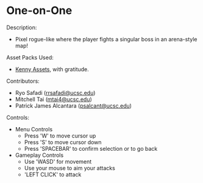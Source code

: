 # One-on-One
Description: 
- Pixel rogue-like where the player fights a singular boss in an arena-style map!

Asset Packs Used:
- [Kenny Assets](https://kenney.nl/assets/), with gratitude.

Contributors:
- Ryo Safadi (rrsafadi@ucsc.edu)
- Mitchell Tai (mtai4@ucsc.edu)
- Patrick James Alcantara (psalcant@ucsc.edu)

Controls:
- Menu Controls
    - Press 'W' to move cursor up
    - Press 'S' to move cursor down
    - Press 'SPACEBAR' to confirm selection or to go back
- Gameplay Controls
    - Use 'WASD' for movement
    - Use your mouse to aim your attacks
    - 'LEFT CLICK' to attack
